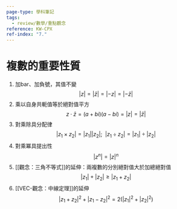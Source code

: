 ```yaml
---
page-type: 學科筆記
tags:
  - review/數學/重點觀念
reference: KW-CPX
ref-index: "7."
---
```

# 複數的重要性質
1. 加bar、加負號，其值不變
$$
|z| = |\bar{z}| = |-z| = |-\bar{z}|
$$
2. 乘以自身共軛值等於絕對值平方
$$
z\cdot \bar{z} = (a+bi)(a-bi) = |z| = |\bar{z}|
$$
3. 對乘除具分配律
$$
|z_{1} \times z_{2}| = |z_{1}||z_{2}|;\ \ |z_{1} \div z_{2}| = |z_{1}| \div |z_{2}|
$$
4. 對乘冪具提出性
$$
|z^{n}| = |z|^{n}
$$
5. [[觀念：三角不等式]]的延伸：兩複數的分別絕對值大於加總絕對值
$$
|z_{1}| + |z_{2}| \ge |z_{1} + z_{2}|
$$
6. [[VEC-觀念：中線定理]]的延伸
$$
|z_{1} + z_{2}|^{2} + |z_{1} - z_{2}|^{2} = 2(|z_{1}|^{2} + |z_{2}|^{2})
$$
